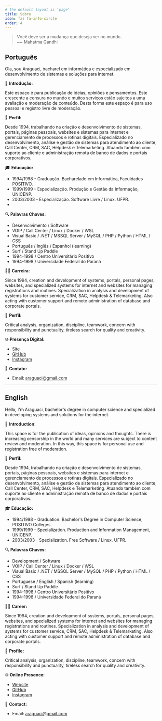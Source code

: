 ```yaml
---
# the default layout is 'page'
title: Sobre
icon: fas fa-info-circle
order: 4
---
```


> Você deve ser a mudança que deseja ver no mundo.  
> ~~ Mahatma Gandhi

## Português

Ola, sou Araguaci, bacharel em informática e especializado em desenvolvimento de sistemas e soluções para internet.

📝 **Introdução:**

Este espaço é para publicação de ideias, opiniões e pensamentos. Este crescente a censura no mundo e muitos serviços estão sujeitos a uma avaliação e moderação de conteúdo. Desta forma este espaço é para uso pessoal e registro livre de moderação.

🔰 **Perfil:**

Desde 1994, trabalhando na criação e desenvolvimento de sistemas, portais, páginas pessoais, websites e sistemas para internet e gerenciamento de processos e rotinas digitais. Especializado no desenvolvimento, análise e gestão de sistemas para atendimento ao cliente, Call Center, CRM, SAC, Helpdesk e Telemarketing. Atuando também com suporte ao cliente e administração remota de banco de dados e portais corporativos.

🎓 **Educação:**

- 1994/1998 - Graduação. Bacharelado em Informática, Faculdades POSITIVO.
- 1999/1999 - Especialização. Produção e Gestão da Informação, UNICENP.
- 2003/2003 - Especialização. Software Livre / Linux. UFPR.
- 
🔍 **Palavras Chaves:**

* Desenvolvimento / Software 
* VOIP / Call Center / Linux / Docker / WSL
* Visual Basic / .NET / MSSQL Server / MySQL / PHP / Python / HTML / CSS 
* Português / Inglês / Espanhol (learning)
* Surf / Stand Up Paddle
* 1994-1998 / Centro Universitário Positivo
* 1994-1998 / Universidade Federal do Paraná

👨‍🎓 **Carreira:**

Since 1994, creation and development of systems, portals, personal pages, websites, and specialized systems for internet and websites for managing registrations and routines. Specialization in analysis and development of systems for customer service, CRM, SAC, Helpdesk & Telemarketing. Also acting with customer support and remote administration of database and corporate portals.

🔰 **Perfil:**

Critical analysis, organization, discipline, teamwork, concern with responsibility and punctuality, tireless search for quality and creativity.

🌐 **Presença Digital:**

* [Site](https://www.artesdosul.com)
* [GitHub](https://github.com/araguaci)
* [Instagram](https://www.instagram.com/araguaci.andrade/)

📧 **Contato:**

* Email: [araguaci@gmail.com](mailto:araguaci@gmail.com)


---

## English 

Hello, I'm Araguaci, bachelor's degree in computer science and specialized in developing systems and solutions for the internet.

📝 **Introduction:**

This space is for the publication of ideas, opinions and thoughts. There is increasing censorship in the world and many services are subject to content review and moderation. In this way, this space is for personal use and registration free of moderation.

🔰 **Perfil:**

Desde 1994, trabalhando na criação e desenvolvimento de sistemas, portais, páginas pessoais, websites e sistemas para internet e gerenciamento de processos e rotinas digitais. Especializado no desenvolvimento, análise e gestão de sistemas para atendimento ao cliente, Call Center, CRM, SAC, Helpdesk e Telemarketing. Atuando também com suporte ao cliente e administração remota de banco de dados e portais corporativos.

🎓 **Educação:**

- 1994/1998 - Graduation. Bachelor's Degree in Computer Science, POSITIVO Colleges.
- 1999/1999 - Specialization. Production and Information Management, UNICENP.
- 2003/2003 - Specialization. Free Software / Linux. UFPR.

🔍 **Palavras Chaves:**

* Development / Software 
* VOIP / Call Center / Linux / Docker / WSL
* Visual Basic / .NET / MSSQL Server / MySQL / PHP / Python / HTML / CSS 
* Portuguese / English / Spanish (learning)
* Surf / Stand Up Paddle
* 1994-1998 / Centro Universitário Positivo
* 1994-1998 / Universidade Federal do Paraná

👨‍🎓 **Career:**

Since 1994, creation and development of systems, portals, personal pages, websites, and specialized systems for internet and websites for managing registrations and routines. Specialization in analysis and development of systems for customer service, CRM, SAC, Helpdesk & Telemarketing. Also acting with customer support and remote administration of database and corporate portals.

🔰 **Profile:**

Critical analysis, organization, discipline, teamwork, concern with responsibility and punctuality, tireless search for quality and creativity.

🌐 **Online Presence:**

* [Website](https://www.artesdosul.com)
* [GitHub](https://github.com/araguaci)
* [Instagram](https://www.instagram.com/araguaci.andrade/)

📧 **Contact:**

* Email: [araguaci@gmail.com](mailto:araguaci@gmail.com)
